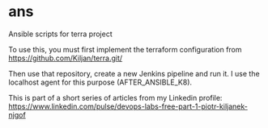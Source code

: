 # ans
Ansible scripts for terra project

To use this, you must first implement the terraform configuration from https://github.com/Kiljan/terra.git/ 

Then use that repository, create a new Jenkins pipeline and run it. I use the localhost agent for this purpose (AFTER_ANSIBLE_K8).

This is part of a short series of articles from my Linkedin profile:  https://www.linkedin.com/pulse/devops-labs-free-part-1-piotr-kiljanek-njgof